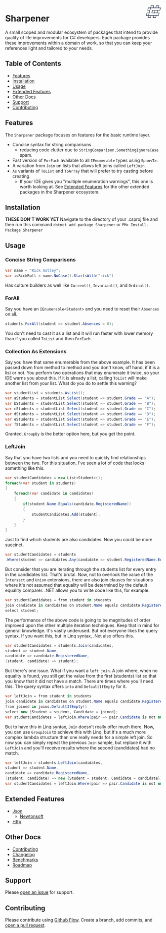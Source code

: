 <img src="docs/images/icon-white-stroke-40px.png"
     align="right"
     style="height: 40px;" />
# Sharpener
A small scoped and modular ecosystem of packages that intend to provide quality of life improvements for C# developers. Each package provides these improvements within a domain of work, so that you can keep your references light and tailored to your needs.
## Table of Contents
- [Features](#features)
- [Installation](#installation)
- [Usage](#usage)
- [Extended Features](#extended-features)
- [Other Docs](#other-docs)
- [Support](#support)
- [Contributing](#contributing)
## Features
The `Sharpener` package focuses on features for the basic runtime layer.
- Concise syntax for string comparisons
  - reducing code clutter due to `StringComparison.SomethingIgnoreCase` spam.
- Fast version of `ForEach` available to all `IEnumerable` types using `Span<T>`.
- A variation from `Join` on lists that allows left joins called `LeftJoin`.
- `As` variants of `ToList` and `ToArray` that will prefer to try casting before creating.
  - If your IDE gives you "multiple enumeration warnings", this one is worth looking at.
    See [Extended Features](#extended-features) for the other extended packages in the Sharpener ecosystem.
## Installation
**THESE DON'T WORK YET**
Navigate to the directory of your .csproj file and then run this command
`dotnet add package Sharpener`
or
`PM> Install-Package Sharpener`
## Usage
### Concise String Comparisons
```cs
var name = "Rick Astley";
var isRickRoll = name.NoCase().StartsWith("rick")
```
Has culture builders as well like `Current()`, `Invariant()`, and `Ordinal()`.
### ForAll
Say you have an `IEnumerable<Student>`</Student> and you need to reset their `Absences` on all.
```cs
students.ForAll(student => student.Absences = 0);
```
You don't need to cast it as a list and it will run faster with lower memory than if you called `ToList` and then `ForEach`.
### Collection As Extensions
Say you have that same enumerable from the above example. It has been passed down from method to method and you don't know, off hand, if it is a list or not.
You perform two operations that may enumerate it twice, so your IDE warns you about this. If it is already a list, calling `ToList` will make another list from your list. What do you do to settle this warning?
```cs
var studentList = students.AsList();
var aStudents = studentList.Select(student => student.Grade == "A");
var bStudents = studentList.Select(student => student.Grade == "B");
var cStudents = studentList.Select(student => student.Grade == "C");
var dStudents = studentList.Select(student => student.Grade == "D");
var eStudents = studentList.Select(student => student.Grade == "E");
var fStudents = studentList.Select(student => student.Grade == "F");
```
Granted, `GroupBy` is the better option here, but you get the point.
### LeftJoin
Say that you have two lists and you need to quickly find relationships between the two. For this situation, I've seen a lot of code that looks something like this.
```cs
var studentCandidates = new List<Student>();
foreach(var student in students)
{
    foreach(var candidate in candidates)
    {
        if(student.Name.Equals(candidate.RegisteredName))
        {
            studentCandidates.Add(student);
        }
    }
}
```
Just to find which students are also candidates. Now you could be more succinct.
```cs
var studentCandidates = students
.Where(student => candidates.Any(candidate => student.RegisteredName.Equals(candidate.Name)));
```
But consider that you are iterating through the students list for every entry in the candidates list. That's brutal. Now, not to overlook the value of the `Intersect` and `Union` extensions, there are also join clauses for situations where it's not assumed that equality will be determined by the default equality comparer.
.NET allows you to write code like this, for example.
```cs
var studentCandidates = from student in students
join candidate in candidates on student.Name equals candidate.RegisteredName
select student;
```
The performance of the above code is going to be magnitudes of order improved upon the other multiple iteration techniques. Keep that in mind for general knowledge. It's vastly underused.
But not everyone likes the query syntax. If you want this, but in Linq syntax, .Net also offers this.
```cs
var studentCandidates = students.Join(candidates,
student => student.Name,
candidate => candidate.RegisteredName,
(student, candidate) => student);
```
But there's one issue. What if you want a `left join`. A join where, when no equality is found, you still get the value from the first (students) list so that you know that it did not have a match. There are times where you'll need this.
The query syntax offers `into` and `DefaultIfEmpty` for it.
```cs
var leftJoin = from student in students
join candidate in candidates on student.Name equals candidate.RegisteredName into joins
from joined in joins.DefaultIfEmpty()
select new {Student = student, Candidate = joined};
var studentCandidates = leftJoin.Where(pair => pair.Candidate is not null);
```
But to have this in Linq syntax, `Join` doesn't really offer much there. Now, you can use `GroupJoin` to achieve this with Linq, but it's a much more complex lambda structure than one really needs for a simple left join. So now you can simply repeat the previous `Join` sample, but replace it with `LeftJoin` and you'll receive results where the second (candidates) had no match.
```cs
var leftJoin = students.LeftJoin(candidates,
student => student.Name,
candidate => candidate.RegisteredName,
(student, candidate) => new {Student = student, Candidate = candidate});
var studentCandidates = leftJoin.Where(pair => pair.Candidate is not null);
```
## Extended Features
- [Json](docs/JSON.md)
  - [Newtonsoft](docs/Newtonsoft.md)
- [Http](docs/Http.md)
## Other Docs
- [Contributing](docs/CONTRIBUTING.md)
- [Changelog](docs/CHANGELOG.md)
- [Benchmarks](docs/BENCHMARKS.md)
- [Roadmap](docs/ROADMAP.MD)
## Support
Please [open an issue](https://github.com/r-singleton/Sharpener/issues/new) for support.
## Contributing
Please contribute using [Github Flow](https://guides.github.com/introduction/flow/). Create a branch, add commits, and [open a pull request](https://github.com/r-singleton/Sharpener/compare/).
